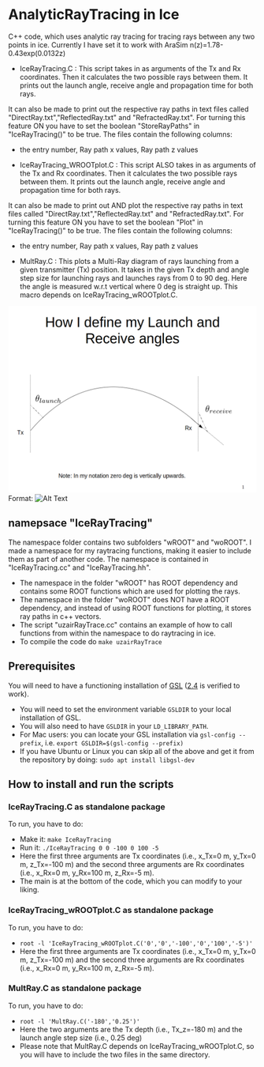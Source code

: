 # AnalyticRayTracing in Ice
C++ code, which uses analytic ray tracing for tracing rays between any two points in ice. Currently I have set it to work with AraSim n(z)=1.78-0.43exp(0.0132z)

- IceRayTracing.C : This script takes in as arguments of the Tx and Rx coordinates. Then it calculates the two possible rays between them. It prints out the launch angle, receive angle and propagation time for both rays. 

It can also be made to print out the respective ray paths in text files called "DirectRay.txt","ReflectedRay.txt" and "RefractedRay.txt". For turning this feature ON you have to set the boolean "StoreRayPaths" in "IceRayTracing()" to be true. The files contain the following columns:

  - the entry number, Ray path x values, Ray path z values

- IceRayTracing_WROOTplot.C : This script ALSO takes in as arguments of the Tx and Rx coordinates. Then it calculates the two possible rays between them. It prints out the launch angle, receive angle and propagation time for both rays.

It can also be made to print out AND plot the respective ray paths in text files called "DirectRay.txt","ReflectedRay.txt" and "RefractedRay.txt". For turning this feature ON you have to set the boolean "Plot" in "IceRayTracing()" to be true. The files contain the following columns:

  - the entry number, Ray path x values, Ray path z values

- MultRay.C : This plots a Multi-Ray diagram of rays launching from a given transmitter (Tx) position. It takes in the given Tx depth and angle step size for launching rays and launches rays from 0 to 90 deg. Here the angle is measured w.r.t vertical where 0 deg is straight up. This macro depends on IceRayTracing_wROOTplot.C.

![Angle Conventions](./Angle_Convention.png)
Format: ![Alt Text](url)

## namepsace "IceRayTracing"
The namespace folder contains two subfolders "wROOT" and "woROOT". I made a namespace for my raytracing functions, making it easier to include them as part of another code. The namespace is contained in "IceRayTracing.cc" and "IceRayTracing.hh".

  - The namespace in the folder "wROOT" has ROOT dependency and contains some ROOT functions which are used for plotting the rays.
  - The namespace in the folder "woROOT" does NOT have a ROOT dependency, and instead of using ROOT functions for plotting, it stores ray paths in c++ vectors.
  - The script "uzairRayTrace.cc" contains an example of how to call functions from within the namespace to do raytracing in ice.
  - To compile the code do `make uzairRayTrace`

## Prerequisites
You will need to have a functioning installation of [GSL](https://www.gnu.org/software/gsl/) ([2.4](https://ftp.gnu.org/gnu/gsl/gsl-2.4.tar.gz) is verified to work).
- You will need to set the environment variable `GSLDIR` to your local installation of GSL.
- You will also need to have `GSLDIR` in your `LD_LIBRARY_PATH`.
- For Mac users: you can locate your GSL installation via `gsl-config --prefix`, i.e. `export GSLDIR=$(gsl-config --prefix)`
- If you have Ubuntu or Linux you can skip all of the above and get it from the repository by doing: `sudo apt install libgsl-dev`

## How to install and run the scripts

### IceRayTracing.C as standalone package
To run, you have to do:
- Make it: `make IceRayTracing`
- Run it: `./IceRayTracing 0 0 -100 0 100 -5`
- Here the first three arguments are Tx coordinates (i.e., x_Tx=0 m, y_Tx=0 m, z_Tx=-100 m)  and the second three arguments are Rx coordinates (i.e., x_Rx=0 m, y_Rx=100 m, z_Rx=-5 m). 
- The main is at the bottom of the code, which you can modify to your liking.

### IceRayTracing_wROOTplot.C as standalone package
To run, you have to do:
- `root -l 'IceRayTracing_wROOTplot.C('0','0','-100','0','100','-5')'`
- Here the first three arguments are Tx coordinates (i.e., x_Tx=0 m, y_Tx=0 m, z_Tx=-100 m)  and the second three arguments are Rx coordinates (i.e., x_Rx=0 m, y_Rx=100 m, z_Rx=-5 m).

### MultRay.C as standalone package
To run, you have to do:
- `root -l 'MultRay.C('-180','0.25')'`
- Here the two arguments are the Tx depth (i.e., Tx_z=-180 m) and the launch angle step size (i.e., 0.25 deg)
- Please note that MultRay.C depends on IceRayTracing_wROOTplot.C, so you will have to include the two files in the same directory.